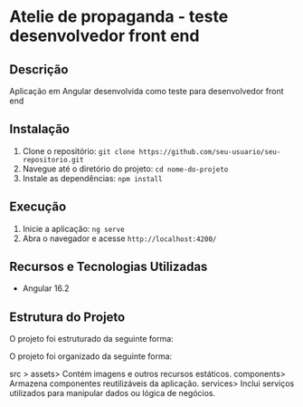 # Atelie de propaganda - teste desenvolvedor front end

## Descrição
Aplicação em Angular desenvolvida como teste para desenvolvedor front end

## Instalação
1. Clone o repositório: `git clone https://github.com/seu-usuario/seu-repositorio.git`
2. Navegue até o diretório do projeto: `cd nome-do-projeto`
3. Instale as dependências: `npm install`

## Execução
1. Inicie a aplicação: `ng serve`
2. Abra o navegador e acesse `http://localhost:4200/`

## Recursos e Tecnologias Utilizadas
- Angular 16.2

## Estrutura do Projeto
O projeto foi estruturado da seguinte forma:

O projeto foi organizado da seguinte forma:

src >
    assets> Contém imagens e outros recursos estáticos.
    components> Armazena componentes reutilizáveis da aplicação.
    services> Inclui serviços utilizados para manipular dados ou lógica de negócios.
